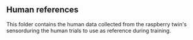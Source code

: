 ## Human references

This folder contains the human data collected from the raspberry twin's sensorduring the human trials to use as reference during training.
